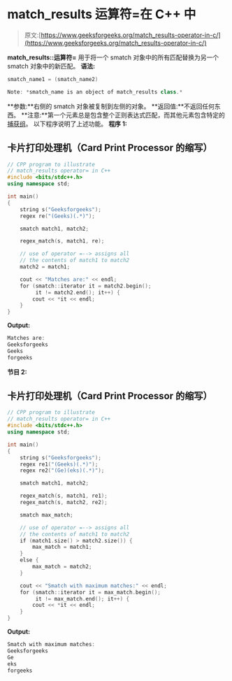 # match_results 运算符=在 C++ 中

> 原文:[https://www.geeksforgeeks.org/match_results-operator-in-c/](https://www.geeksforgeeks.org/match_results-operator-in-c/)

**match_results::运算符=** 用于将一个 smatch 对象中的所有匹配替换为另一个 smatch 对象中的新匹配。
**语法:**

```cpp
smatch_name1 = (smatch_name2)

Note: *smatch_name is an object of match_results class.*
```

**参数:**右侧的 smatch 对象被复制到左侧的对象。
**返回值:**不返回任何东西。
**注意:**第一个元素总是包含整个正则表达式匹配，而其他元素包含特定的[捕获组](https://www.geeksforgeeks.org/smatch-regex-regular-expressions-in-c/)。
以下程序说明了上述功能。
**程序 1:**

## 卡片打印处理机（Card Print Processor 的缩写）

```cpp
// CPP program to illustrate
// match_results operator= in C++
#include <bits/stdc++.h>
using namespace std;

int main()
{
    string s("Geeksforgeeks");
    regex re("(Geeks)(.*)");

    smatch match1, match2;

    regex_match(s, match1, re);

    // use of operator =--> assigns all
    // the contents of match1 to match2
    match2 = match1;

    cout << "Matches are:" << endl;
    for (smatch::iterator it = match2.begin();
         it != match2.end(); it++) {
        cout << *it << endl;
    }
}
```

**Output:** 

```cpp
Matches are:
Geeksforgeeks
Geeks
forgeeks
```

**节目 2:**

## 卡片打印处理机（Card Print Processor 的缩写）

```cpp
// CPP program to illustrate
// match_results operator= in C++
#include <bits/stdc++.h>
using namespace std;

int main()
{
    string s("Geeksforgeeks");
    regex re1("(Geeks)(.*)");
    regex re2("(Ge)(eks)(.*)");

    smatch match1, match2;

    regex_match(s, match1, re1);
    regex_match(s, match2, re2);

    smatch max_match;

    // use of operator =--> assigns all
    // the contents of match1 to match2
    if (match1.size() > match2.size()) {
        max_match = match1;
    }
    else {
        max_match = match2;
    }

    cout << "Smatch with maximum matches:" << endl;
    for (smatch::iterator it = max_match.begin();
         it != max_match.end(); it++) {
        cout << *it << endl;
    }
}
```

**Output:** 

```cpp
Smatch with maximum matches:
Geeksforgeeks
Ge
eks
forgeeks
```